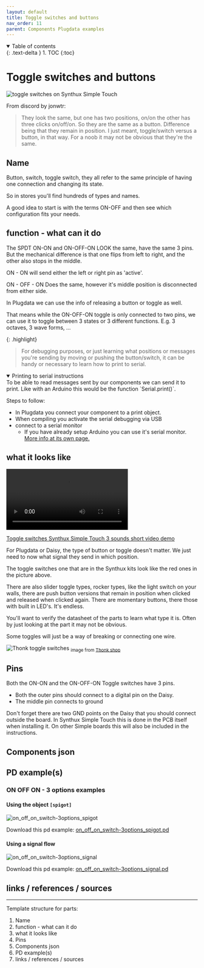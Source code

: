 ```yaml
---
layout: default
title: Toggle switches and buttons
nav_order: 11
parent: Components Plugdata examples
---
```


<details open markdown="block">
  <summary>
    Table of contents
  </summary>
  {: .text-delta }
1. TOC
{:toc}
</details>

# Toggle switches and buttons

![toggle switches on Synthux Simple Touch](img\toggle_switch_on_synthuxSimpleTouch.jpg)

From discord by jonwtr:
> They look the same, but one has two positions, on/on the other has three clicks on/off/on. So they are the same as a button. Difference being that they remain in position. 
I just meant, toggle/switch versus a button, in that way. For a noob it may not be obvious that they're the same.

## Name

Button, switch, toggle switch,  they all refer to the same principle of having one connection and changing its state.

So in stores you'll find hundreds of types and names.

A good idea to start is with the terms ON-OFF and then see which configuration fits your needs.

## function - what can it do

The SPDT ON-ON and ON-OFF-ON LOOK the same, have the same 3 pins. But the mechanical difference is that one flips from left to right, and the other also stops in the middle.

ON - ON will send either the left or right pin as 'active'.

ON - OFF - ON Does the same, however it's middle position is disconnected from either side.

In Plugdata we can use the info of releasing a button or toggle as well.

That means while the ON-OFF-ON toggle is only connected to two pins, we can use it to toggle between 3 states or 3 different functions. E.g. 3 octaves, 3 wave forms, ...

{: .highlight}
> For debugging purposes, or just learning what positions or messages you're sending by moving or pushing the button/switch, it can be handy or necessary to learn how to print to serial.

<details open markdown="block">
  <summary>
    Printing to serial instructions</summary>
To be able to read messages sent by our components we can send it to print. Like with an Arduino this would be the function `Serial.print()`.

Steps to follow:
- In Plugdata you connect your component to a print object.
- When compiling you activate the serial debugging via USB
- connect to a serial monitor
  - If you have already setup Arduino you can use it's serial monitor.
[More info at its own page.](https://jonwaterschoot.github.io/plugdata-daisy-simple/01_install_setup_plugdata/04_serial/serial_debug_print.html)
</details>

## what it looks like

<video width="320" height="auto" controls>
  <source src="img/toggleswitchesSynthuxSimplTouch3sounds.mp4" type="video/mp4">
</video>

[Toggle switches Synthux Simple Touch 3 sounds short video demo](img/toggleswitchesSynthuxSimplTouch3sounds.mp4)

For Plugdata or Daisy, the type of button or toggle doesn't matter. We just need to now what signal they send in which position.

The toggle switches one that are in the Synthux kits look like the red ones in the picture above.

There are also slider toggle types, rocker types, like the light switch on your walls, there are push button versions that remain in position when clicked and released when clicked again. There are momentary buttons, there those with built in LED's. It's endless.

You'll want to verify the datasheet of the parts to learn what type it is. Often by just looking at the part it may not be obvious.

Some toggles will just be a way of breaking or connecting one wire.

![Thonk toggle switches](img/switches-pcb-mount.jpg)
<sub>image from [Thonk shop](https://www.thonk.co.uk/shop/sub-mini-toggle-switches/)</sub>



## Pins

Both the ON-ON and the ON-OFF-ON Toggle switches have 3 pins.
- Both the outer pins should connect to a digital pin on the Daisy.
- The middle pin connects to ground

Don't forget there are two GND points on the Daisy that you should connect outside the board. In Synthux Simple Touch this is done in  the PCB itself when installing it. On other Simple boards this will also be included in the instructions. 

## Components json



## PD example(s)

### ON OFF ON - 3 options examples

#### Using the object `[spigot]`

![on_off_on_switch-3options_spigot](img/on_off_on_switch-3options_spigot.png)

Download this pd example: [on_off_on_switch-3options_spigot.pd](on_off_on_switch-3options_spigot.pd)

#### Using a signal flow

![on_off_on_switch-3options_signal](img/on_off_on_switch-3options_signal.png)

Download this pd example: [on_off_on_switch-3options_signal.pd](on_off_on_switch-3options_signal.pd)


## links / references / sources


***

Template structure for parts:
  1. Name
  2. function - what can it do
  3. what it looks like
  4. Pins
  5. Components json 
  6. PD example(s)
  7. links / references / sources